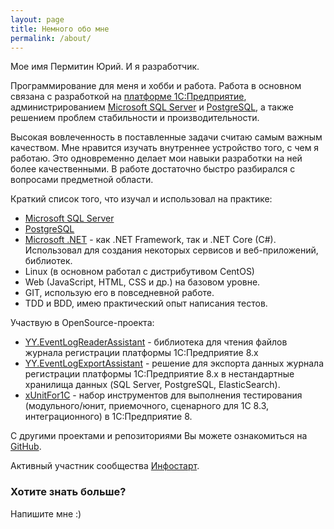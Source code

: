 ```yaml
---
layout: page
title: Немного обо мне
permalink: /about/
---
```


Мое имя Пермитин Юрий. И я разработчик.

Программирование для меня и хобби и работа. Работа в основном связана с разработкой на [платформе 1С:Предприятие](https://1c.ru/), администрированием [Microsoft SQL Server](https://www.microsoft.com/ru-ru/sql-server/sql-server-2019) и [PostgreSQL](https://www.postgresql.org/), а также решением проблем стабильности и производительности.

Высокая вовлеченность в поставленные задачи считаю самым важным качеством.
Мне нравится изучать внутреннее устройство того, с чем я работаю. Это одновременно делает мои навыки разработки на ней более качественными. В работе достаточно быстро разбирался с вопросами предметной области.

Краткий список того, что изучал и использовал на практике:

* [Microsoft SQL Server](https://www.microsoft.com/ru-ru/sql-server/sql-server-2019)
* [PostgreSQL](https://www.postgresql.org/)
* [Microsoft .NET](https://dotnet.microsoft.com/) - как .NET Framework, так и .NET Core (C#). Использовал для создания некоторых сервисов и веб-приложений, библиотек.
* Linux (в основном работал с дистрибутивом CentOS)
* Web (JavaScript, HTML, CSS и др.) на базовом уровне.
* GIT, использую его в повседневной работе.
* TDD и BDD, имею практический опыт написания тестов.

Участвую в OpenSource-проекта:

* [YY.EventLogReaderAssistant](https://github.com/YPermitin/YY.EventLogReaderAssistant) - библиотека для чтения файлов журнала регистрации платформы 1С:Предприятие 8.x
* [YY.EventLogExportAssistant](https://github.com/YPermitin/YY.EventLogExportAssistant) - решение для экспорта данных журнала регистрации платформы 1С:Предприятие 8.x в нестандартные хранилища данных (SQL Server, PostgreSQL, ElasticSearch).
* [xUnitFor1C](https://github.com/xDrivenDevelopment/xUnitFor1C/commits?author=YPermitin) - набор инструментов для выполнения тестирования (модульного/юнит, приемочного, сценарного для 1С 8.3, интеграционного) в 1С:Предприятие 8.

С другими проектами и репозиториями Вы можете ознакомиться на [GitHub](https://github.com/YPermitin).

Активный участник сообщества [Инфостарт](https://infostart.ru/profile/225415).

### Хотите знать больше?

Напишите мне :)